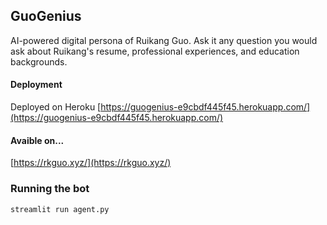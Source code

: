 ## GuoGenius
AI-powered digital persona of Ruikang Guo. Ask it any question you would ask about Ruikang's resume, professional experiences, and education backgrounds.
#### Deployment
Deployed on Heroku [https://guogenius-e9cbdf445f45.herokuapp.com/](https://guogenius-e9cbdf445f45.herokuapp.com/)
#### Avaible on...
[https://rkguo.xyz/](https://rkguo.xyz/)
### Running the bot
```
streamlit run agent.py
```

